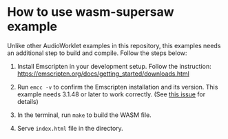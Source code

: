 # How to use wasm-supersaw example

Unlike other AudioWorklet examples in this repository, this examples needs
an additional step to build and compile. Follow the steps below:

1. Install Emscripten in your development setup. Follow the instruction:
  https://emscripten.org/docs/getting_started/downloads.html

2. Run `emcc -v` to confirm the Emscripten installation and its version. This
  example needs 3.1.48 or later to work correctly. (See
  [this issue](https://github.com/GoogleChromeLabs/web-audio-samples/issues/348)
  for details)

3. In the terminal, run `make` to build the WASM file.

4. Serve `index.html` file in the directory.
